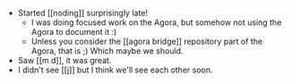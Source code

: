 - Started [[noding]] surprisingly late!
  - I was doing focused work on the Agora, but somehow not using the Agora to document it :)
  - Unless you consider the [[agora bridge]] repository part of the Agora, that is ;) Which maybe we should.
- Saw [[m d]], it was great.
- I didn't see [[j]] but I think we'll see each other soon.
